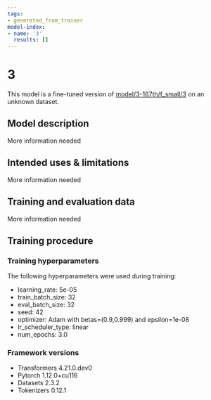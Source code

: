 ```yaml
---
tags:
- generated_from_trainer
model-index:
- name: '3'
  results: []
---
```


<!-- This model card has been generated automatically according to the information the Trainer had access to. You
should probably proofread and complete it, then remove this comment. -->

# 3

This model is a fine-tuned version of [model/3-167th/f_small/3](https://huggingface.co/model/3-167th/f_small/3) on an unknown dataset.

## Model description

More information needed

## Intended uses & limitations

More information needed

## Training and evaluation data

More information needed

## Training procedure

### Training hyperparameters

The following hyperparameters were used during training:
- learning_rate: 5e-05
- train_batch_size: 32
- eval_batch_size: 32
- seed: 42
- optimizer: Adam with betas=(0.9,0.999) and epsilon=1e-08
- lr_scheduler_type: linear
- num_epochs: 3.0

### Framework versions

- Transformers 4.21.0.dev0
- Pytorch 1.12.0+cu116
- Datasets 2.3.2
- Tokenizers 0.12.1

